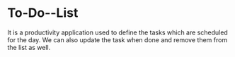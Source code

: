 # To-Do--List
It is a productivity application used to define the tasks which are scheduled for the day. We can also update the task when done and remove them from the list as well.
